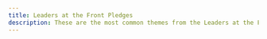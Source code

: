 ```yaml
---
title: Leaders at the Front Pledges
description: These are the most common themes from the Leaders at the Front pledges from LCLD Members.
---
```

